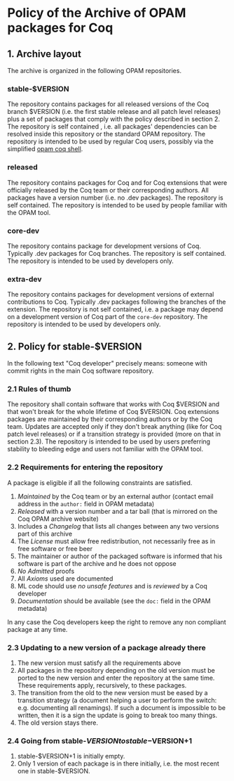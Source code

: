 # Policy of the Archive of OPAM packages for Coq

## 1. Archive layout

The archive is organized in the following OPAM repositories.

### stable-$VERSION

The repository contains packages for all released versions of the Coq branch
$VERSION (i.e. the first stable release and all patch level releases) plus a
set of packages that comply with the policy described in section 2.
The repository is self contained , i.e. all packages' dependencies can be
resolved inside this repository or the standard OPAM repository.
The repository is intended to be used by regular Coq users, possibly via
the simplified [opam coq shell](https://github.com/coq/opam-coq-shell).

### released

The repository contains packages for Coq and for Coq extensions that were
officially released by the Coq team or their corresponding authors.
All packages have a version number (i.e. no .dev packages).
The repository is self contained.
The repository is intended to be used by people familiar with the OPAM
tool.

### core-dev

The repository contains package for development versions of Coq.  Typically
.dev packages for Coq branches.  The repository is self contained.  The
repository is intended to be used by developers only.

### extra-dev

The repository contains packages for development versions of external
contributions to Coq.  Typically .dev packages following the branches of the
extension.  The repository is not self contained, i.e. a package may depend on
a development version of Coq part of the `core-dev` repository.  The repository
is intended to be used by developers only.

## 2. Policy for stable-$VERSION

In the following text "Coq developer" precisely means: someone with commit
rights in the main Coq software repository.

### 2.1 Rules of thumb

The repository shall contain software that works with Coq $VERSION and that
won't break for the whole lifetime of Coq $VERSION.  Coq extensions packages
are maintained by their corresponding authors or by the Coq team.  Updates are
accepted only if they don't break anything (like for Coq patch level releases)
or if a transition strategy is provided (more on that in section 2.3).
The repository is intended to be used by users preferring stability to bleeding
edge and users not familiar with the OPAM tool.

### 2.2 Requirements for entering the repository

A package is eligible if all the following constraints are satisfied.

 1. _Maintained_ by the Coq team or by an external author (contact email
    address in the `author:` field in OPAM metadata)
 1. _Released_ with a version number and a tar ball (that is mirrored on the Coq
    OPAM archive website)
 1. Includes a _Changelog_ that lists all changes between any
    two versions part of this archive
 1. The _License_ must allow free redistribution, not necessarily free as in
    free software or free beer
 1. The maintainer or author of the packaged software is informed that
    his software is part of the archive and he does not oppose
 1. _No_ _Admitted_ proofs
 1. All _Axioms_ used are documented
 1. ML code should use _no_ _unsafe_ _features_ and is _reviewed_ by a Coq
    developer
 1. _Documentation_ should be available (see the `doc:` field in the
    OPAM metadata)

In any case the Coq developers keep the right to remove any non compliant
package at any time.

### 2.3 Updating to a new version of a package already there

 1. The new version must satisfy all the requirements above
 1. All packages in the repository depending on the old version
    must be ported to the new version and enter the repository
    at the same time.  These requirements apply, recursively, to
    these packages.
 1. The transition from the old to the new version must be eased by a
    transition strategy (a document helping a user to perform the switch: e.g.
    documenting all renamings).  If such a document is impossible to be
    written, then it is a sign the update is going to break too many things.
 1. The old version stays there.

### 2.4 Going from stable-$VERSION to stable-$VERSION+1

 1. stable-$VERSION+1 is initially empty.
 1. Only 1 version of each package is in there initially, i.e.
    the most recent one in stable-$VERSION.
